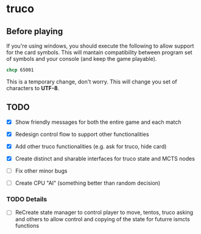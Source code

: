 # truco

## Before playing

If you're using windows, you should execute the following to allow support for the card symbols. This will mantain compatibility between program set of symbols and your console (and keep the game playable).

```cmd
chcp 65001
```

This is a temporary change, don't worry. This will change you set of characters to **UTF-8**.

## TODO

- [X] Show friendly messages for both the entire game and each match
- [X] Redesign control flow to support other functionalities
- [X] Add other truco functionalities (e.g. ask for truco, hide card)
- [X] Create distinct and sharable interfaces for truco state and MCTS nodes
- [ ] Fix other minor bugs
- [ ] Create CPU "AI" (something better than random decision)


### TODO Details

- [ ] ReCreate state manager to control player to move, tentos, truco asking and others to allow control and copying of the state for futurre ismcts functions
